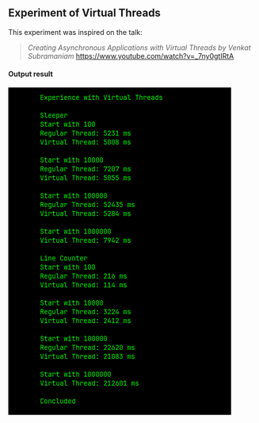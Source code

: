 ## Experiment of Virtual Threads
This experiment was inspired on the talk:
> *Creating Asynchronous Applications with Virtual Threads by Venkat Subramaniam*
https://www.youtube.com/watch?v=_7ny0gtIRtA

#### Output result
![alt text](doc/vthread-demo.png?raw=true)
